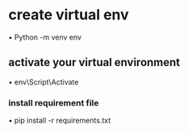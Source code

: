 <!-- This is a simple login and signup page using mysql database -->

# create virtual env
•	Python -m venv env

## activate your virtual environment
•	env\Script\Activate

### install requirement file 
•	pip install -r requirements.txt

